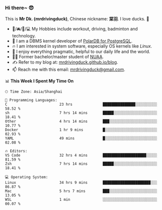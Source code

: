 ### Hi there~ 😎

This is **Mr Dk. (mrdrivingduck)**, Chinese nickname: **棠羽**. I love ducks. 🦆

- 💪/🚘/🏸/💻 My Hobbies include workout, driving, badminton and technology.
- 🍊 I am a DBMS kernel developer of [PolarDB for PostgreSQL](https://github.com/ApsaraDB/PolarDB-for-PostgreSQL).
- 🔥 I am interested in system software, especially OS kernels like *Linux*.
- 🔧 I enjoy everything pragmatic, helpful to our daily life and the world.
- 👨‍🎓 Former bachelor/master student of [NUAA](https://en.wikipedia.org/wiki/Nanjing_University_of_Aeronautics_and_Astronautics).
- ✍ Refer to my blog at: [mrdrivingduck.github.io/blog](https://mrdrivingduck.github.io/blog/).
- 📫 Reach me with this email: [mrdrivingduck@gmail.com](mailto:mrdrivingduck@gmail.com).

<!--START_SECTION:waka-->
📊 **This Week I Spent My Time On** 

```text
🕑︎ Time Zone: Asia/Shanghai

💬 Programming Languages: 
C                        23 hrs              ███████████████░░░░░░░░░░   58.52 % 
sh                       7 hrs 14 mins       █████░░░░░░░░░░░░░░░░░░░░   18.41 % 
Other                    4 hrs 14 mins       ███░░░░░░░░░░░░░░░░░░░░░░   10.77 % 
Docker                   1 hr 9 mins         █░░░░░░░░░░░░░░░░░░░░░░░░   02.93 % 
YAML                     49 mins             █░░░░░░░░░░░░░░░░░░░░░░░░   02.08 % 

🔥 Editors: 
VS Code                  32 hrs 4 mins       ████████████████████░░░░░   81.59 % 
Zsh                      7 hrs 14 mins       █████░░░░░░░░░░░░░░░░░░░░   18.41 % 

💻 Operating System: 
Linux                    34 hrs 9 mins       ██████████████████████░░░   86.87 % 
Mac                      5 hrs 7 mins        ███░░░░░░░░░░░░░░░░░░░░░░   13.05 % 
WSL                      1 min               ░░░░░░░░░░░░░░░░░░░░░░░░░   00.07 % 
```


<!--END_SECTION:waka-->

<!-- ![Mr Dk.'s GitHub Stats](https://github-readme-stats.vercel.app/api?username=mrdrivingduck&count_private&show_icons=true&theme=buefy) -->

<!-- ![Most Used Languages](https://github-readme-stats.vercel.app/api/top-langs/?username=mrdrivingduck&exclude_repo=mips32-CPU,snort-tcp-socket&theme=buefy&layout=compact&langs_count=10) -->


<!--
**mrdrivingduck/mrdrivingduck** is a ✨ _special_ ✨ repository because its `README.md` (this file) appears on your GitHub profile.

Here are some ideas to get you started:

- 🔭 I’m currently working on ...
- 🌱 I’m currently learning ...
- 👯 I’m looking to collaborate on ...
- 🤔 I’m looking for help with ...
- 💬 Ask me about ...
- 📫 How to reach me: ...
- 😄 Pronouns: ...
- ⚡ Fun fact: ...
-->
